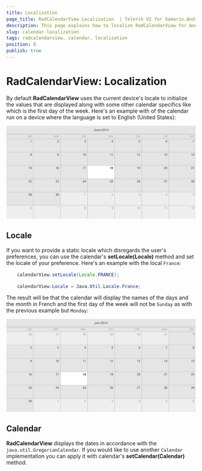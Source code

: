 ```yaml
---
title: Localization
page_title: RadCalendarView Localization  | Telerik UI for Xamarin.Android Documentation
description: This page explains how to localize RadCalendarView for Android per your requirements.
slug: calendar-localization
tags: radcalendarview, calendar, localization
position: 8
publish: true
---
```


# RadCalendarView: Localization

By default **RadCalendarView** uses the current device's locale to initialize the values that are displayed along with some other calendar specifics like which is the first day of the week. Here's an example with of the calendar
run on a device where the language is set to English (United States):

![TelerikUI-Calendar-Localization-US](images/calendar-localization-1.png "This is the look of RadCalendarView when the locale is en-US.")

## Locale

If you want to provide a static locale which disregards the user's preferences, you can use the calendar's **setLocale(Locale)** method and set the locale of your preference. Here's an example with the local `France`:

```Java
	calendarView.setLocale(Locale.FRANCE);
```
```C#
	calendarView.Locale = Java.Util.Locale.France;
```

The result will be that the calendar will display the names of the days and the month in French and the first day of the week will not be `Sunday` as with the previous example but `Monday`:

![TelerikUI-Calendar-Localization-French](images/calendar-localization-2.png "This is the look of RadCalendarView when the locale is fr_FR.")

## Calendar

**RadCalendarView** displays the dates in accordance with the `java.util.GregorianCalendar`. If you would like to use another `Calendar` implementation you can apply it with calendar's **setCalendar(Calendar)** method.
